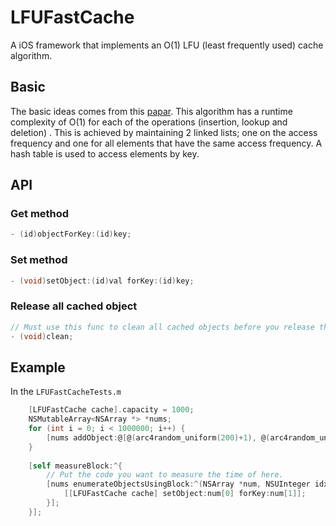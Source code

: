 # LFUFastCache
A iOS framework that implements an O(1) LFU (least frequently used) cache  algorithm.
## Basic 

The basic ideas comes from this [papar](http://dhruvbird.com/lfu.pdf). This algorithm has a runtime complexity of O(1) for each of the
operations (insertion, lookup and deletion) . This is achieved by maintaining 2 linked lists; one on the access frequency and one for all 
elements that have the same access frequency. A hash table is used to access elements by key.

## API

### Get method

```Objective-c
- (id)objectForKey:(id)key;
```

### Set method 

```Objective-c
- (void)setObject:(id)val forKey:(id)key;
```

### Release all cached object 
```Objective-c
// Must use this func to clean all cached objects before you release the cache object
- (void)clean;
```

## Example 
In the `LFUFastCacheTests.m`

```Objective-c
    [LFUFastCache cache].capacity = 1000;
    NSMutableArray<NSArray *> *nums;
    for (int i = 0; i < 1000000; i++) {
        [nums addObject:@[@(arc4random_uniform(200)+1), @(arc4random_uniform(200)+1)]];
    }
    
    [self measureBlock:^{
        // Put the code you want to measure the time of here.
        [nums enumerateObjectsUsingBlock:^(NSArray *num, NSUInteger idx, BOOL *stop) {
            [[LFUFastCache cache] setObject:num[0] forKey:num[1]];
        }];
    }];
```    
